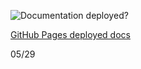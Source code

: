 ![Documentation deployed?][image-1]

[GitHub Pages deployed docs][1]

[1]:	https://control4.github.io/docs-driverworks-api/#introduction

[image-1]:	https://github.com/control4/docs-driverworks-api/workflows/Build%20Slate%20docs%20and%20deploy%20to%20Github%20Pages/badge.svg

05/29
